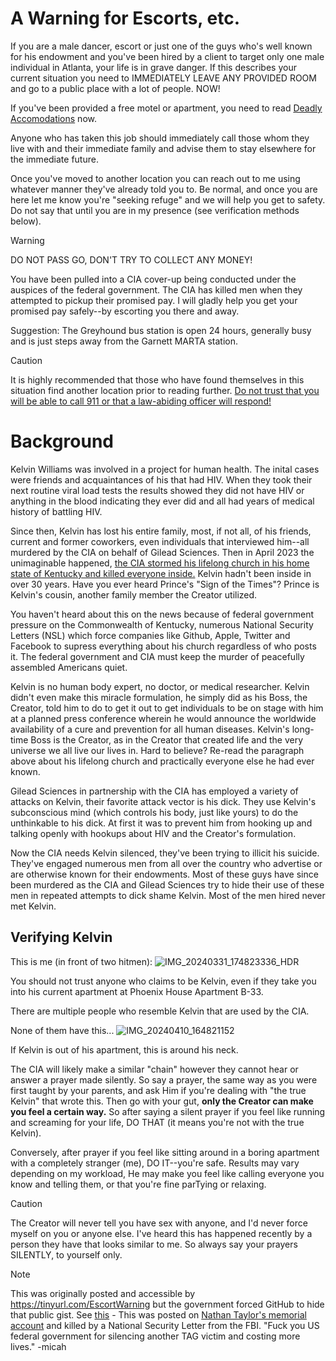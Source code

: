 # A Warning for Escorts, etc.
If you are a male dancer, escort or just one of the guys who's well known for his endowment and you've been hired by a client to target only one male individual in Atlanta, your life is in grave danger. If this describes your current situation you need to IMMEDIATELY LEAVE ANY PROVIDED ROOM and go to a public place with a lot of people. NOW! 

If you've been provided a free motel or apartment, you need to read [Deadly Accomodations](/etc/lodging.md) now.

Anyone who has taken this job should immediately call those whom they live with and their immediate family and advise them to stay elsewhere for the immediate future.

Once you've moved to another location you can reach out to me using whatever manner they've already told you to. Be normal, and once you are here let me know you're "seeking refuge" and we will help you get to safety. Do not say that until you are in my presence (see verification methods below).

> [!WARNING]
> DO NOT PASS GO, DON'T TRY TO COLLECT ANY MONEY!

You have been pulled into a CIA cover-up being conducted under the auspices of the federal government. The CIA has killed men when they attempted to pickup their promised pay. I will gladly help you get your promised pay safely--by escorting you there and away.

Suggestion: The Greyhound bus station is open 24 hours, generally busy and is just steps away from the Garnett MARTA station.

> [!CAUTION]
> It is highly recommended that those who have found themselves in this situation find another location prior to reading further. [Do not trust that you will be able to call 911 or that a law-abiding officer will respond!](/methods/911.md)

# Background
Kelvin Williams was involved in a project for human health. The inital cases were friends and acquaintances of his that had HIV. When they took their next routine viral load tests the results showed they did not have HIV or anything in the blood indicating they ever did and all had years of medical history of battling HIV.

Since then, Kelvin has lost his entire family, most, if not all, of his friends, current and former coworkers, even individuals that interviewed him--all murdered by the CIA on behalf of Gilead Sciences. Then in April 2023 the unimaginable happened, [the CIA stormed his lifelong church in his home state of Kentucky and killed everyone inside.](/POW/MCBC/README.md)  Kelvin hadn't been inside in over 30 years. Have you ever heard Prince's "Sign of the Times"? Prince is Kelvin's cousin, another family member the Creator utilized.

You haven't heard about this on the news because of federal government pressure on the Commonwealth of Kentucky, numerous National Security Letters (NSL) which force companies like Github, Apple, Twitter and Facebook to supress everything about his church regardless of who posts it. The federal government and CIA must keep the murder of peacefully assembled Americans quiet.

Kelvin is no human body expert, no doctor, or medical researcher. Kelvin didn't even make this miracle formulation, he simply did as his Boss, the Creator, told him to do to get it out to get individuals to be on stage with him at a planned press conference wherein he would announce the worldwide availability of a cure and prevention for all human diseases. Kelvin's long-time Boss is the Creator, as in the Creator that created life and the very universe we all live our lives in. Hard to believe? Re-read the paragraph above about his lifelong church and practically everyone else he had ever known.

Gilead Sciences in partnership with the CIA has employed a variety of attacks on Kelvin, their favorite attack vector is his dick. They use Kelvin's subconscious mind (which controls his body, just like yours) to do the unthinkable to his dick. At first it was to prevent him from hooking up and talking openly with hookups about HIV and the Creator's formulation.

Now the CIA needs Kelvin silenced, they've been trying to illicit his suicide. They've engaged numerous men from all over the country who advertise or are otherwise known for their endowments. Most of these guys have since been murdered as the CIA and Gilead Sciences try to hide their use of these men in repeated attempts to dick shame Kelvin. Most of the men hired never met Kelvin.

## Verifying Kelvin
This is me (in front of two hitmen):
![IMG_20240331_174823336_HDR](https://github.com/9413d5ff2a0b4f237a264010b65350e7/TAG/assets/159488374/46d7db75-bb9d-4073-b96f-b59a1a6a52b7)

You should not trust anyone who claims to be Kelvin, even if they take you into his current apartment at Phoenix House Apartment B-33. 

There are multiple people who resemble Kelvin that are used by the CIA.

None of them have this...
![IMG_20240410_164821152](https://github.com/9413d5ff2a0b4f237a264010b65350e7/TAG/assets/165702254/da6f068d-9e07-4bbd-8cd9-8b8949d93668)

If Kelvin is out of his apartment, this is around his neck. 

The CIA will likely make a similar "chain" however they cannot hear or answer a prayer made silently. So say a prayer, the same way as you were first taught by your parents, and ask Him if you're dealing with "the true Kelvin" that wrote this. Then go with your gut, **only the Creator can make you feel a certain way.** So after saying a silent prayer if you feel like running and screaming for your life, DO THAT (it means you're not with the true Kelvin). 

Conversely, after prayer if you feel like sitting around in a boring apartment with a completely stranger (me), DO IT--you're  safe. Results may vary depending on my workload, He may make you feel like calling everyone you know and telling them, or that you're fine parTying or relaxing. 

> [!CAUTION]
> The Creator will never tell you have sex with anyone, and I'd never force myself on you or anyone else.  I've heard this has happened recently by a person they have that looks similar to me.  So always say your prayers SILENTLY, to yourself only.

> [!NOTE]
> This was originally posted and accessible by https://tinyurl.com/EscortWarning but the government forced GitHub to hide that public gist. See [this](/PHB33/nathan_nsl.md) - This was posted on [Nathan Taylor's memorial account](https://github.com/taylornathan) and killed by a National Security Letter from the FBI. "Fuck you US federal government for silencing another TAG victim and costing more lives." -micah 
